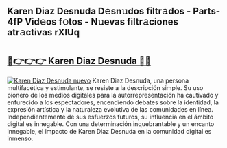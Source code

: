 ## Karen Diaz Desnuda D𝚎sn𝚞dos filtr𝚊dos - Parts-4fP Vid𝚎os f𝚘tos - N𝚞evas filtr𝚊ciones atr𝚊ctivas rXlUq

# <h2><a href="http://mb1b9l.tromn.icu/?c=Karen+Diaz+Desnuda">🔗👉👉👉 Karen Diaz Desnuda 🔗🔗</a></h2>

[![Karen Diaz Desnuda nuevo](https://i.imgur.com/pEAQMta.gif)](http://mb1b9l.tromn.icu/?c=Karen+Diaz+Desnuda)
Karen Diaz Desnuda, una persona multifacética y estimulante, se resiste a la descripción simple. Su uso pionero de los medios digitales para la autorrepresentación ha cautivado y enfurecido a los espectadores, encendiendo debates sobre la identidad, la expresión artística y la naturaleza evolutiva de las comunidades en línea. Independientemente de sus esfuerzos futuros, su influencia en el ámbito digital es innegable. Con una determinación inquebrantable y un encanto innegable, el impacto de Karen Diaz Desnuda en la comunidad digital es inmenso.
